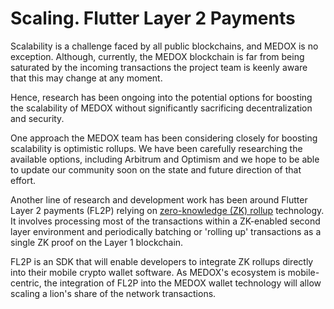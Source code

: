 # Scaling. Flutter Layer 2 Payments

Scalability is a challenge faced by all public blockchains, and MEDOX is no exception. Although, currently, the MEDOX blockchain is far from being saturated by the incoming transactions the project team is keenly aware that this may change at any moment.&#x20;

Hence, research has been ongoing into the potential options for boosting the scalability of MEDOX without significantly sacrificing decentralization and security.&#x20;

One approach the MEDOX team has been considering closely for boosting scalability is optimistic rollups. We have been carefully researching the available options, including Arbitrum and Optimism and we hope to be able to update our community soon on the state and future direction of that effort.&#x20;

Another line of research and development work has been around Flutter Layer 2 payments (FL2P) relying on [zero-knowledge (ZK) rollup](https://docs.ethhub.io/ethereum-roadmap/layer-2-scaling/zk-rollups/) technology. It involves processing most of the transactions within a ZK-enabled second layer environment and periodically batching or 'rolling up' transactions as a single ZK proof on the Layer 1 blockchain.

FL2P is an SDK that will enable developers to integrate ZK rollups directly into their mobile crypto wallet software. As MEDOX's ecosystem is mobile-centric, the integration of FL2P into the MEDOX wallet technology will allow scaling a lion's share of the network transactions. &#x20;
